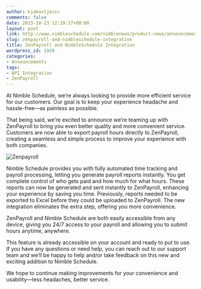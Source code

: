 ```yaml
---
author: kjakovljevic
comments: false
date: 2013-10-23 12:29:27+00:00
layout: post
link: http://www.nimbleschedule.com/nimblenews/product-news/announcements/zenpayroll-and-nimbleschedule-integration/
slug: zenpayroll-and-nimbleschedule-integration
title: ZenPayroll and NimbleSchedule Integration
wordpress_id: 1920
categories:
- Announcements
tags:
- API Integration
- ZenPayroll
---
```


At Nimble Schedule, we’re always looking to provide more efficient service for our customers. Our goal is to keep your experience headache and hassle-free—as painless as possible.

That being said, we’re excited to announce we’re teaming up with ZenPayroll to bring you even better quality and more convenient service. Customers are now able to export payroll hours directly to ZenPayroll, creating a seamless and simple process to improve your experience with both companies.

![Zenpayroll](/wp-content/uploads/2015/07/zenpayroll-logo-300x120.png)

Nimble Schedule provides you with fully automated time tracking and payroll processing, letting you generate payroll reports instantly. You get complete control of who gets paid and how much for what hours. These reports can now be generated and sent instantly to ZenPayroll, enhancing your experience by saving you time. Previously, reports needed to be exported to Excel before they could be uploaded to ZenPayroll. The new integration eliminates the extra step, offering you more convenience.

ZenPayroll and Nimble Schedule are both easily accessible from any device, giving you 24/7 access to your payroll and allowing you to submit hours anytime, anywhere.

This feature is already accessible on your account and ready to put to use. If you have any questions or need help, you can reach out to our support team and we’ll be happy to help and/or take feedback on this new and exciting addition to Nimble Schedule.

We hope to continue making improvements for your convenience and usability—less headaches, better service.





